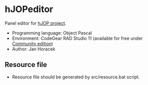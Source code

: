 # hJOPeditor

Panel editor for [hJOP project](https://hjop.kmz-brno.cz/).

- Programming language: Object Pascal
- Environment: CodeGear RAD Studio 11 (available for free under [Community edition](http://docwiki.embarcadero.com/RADStudio/Sydney/en/Community_Edition))
- Author: Jan Horacek

## Resource file

- Resource file should be generated by src/resource.bat script.